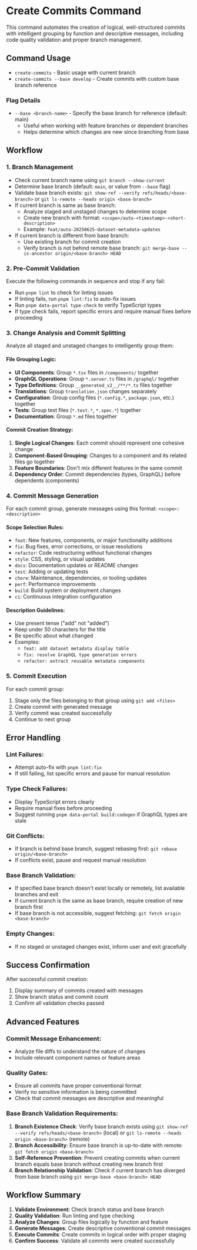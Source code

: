 # Create Commits Command

This command automates the creation of logical, well-structured commits with intelligent grouping by function and descriptive messages, including code quality validation and proper branch management.

## Command Usage

- `create-commits` - Basic usage with current branch
- `create-commits --base develop` - Create commits with custom base branch reference

### Flag Details

- `--base <branch-name>` - Specify the base branch for reference (default: main)
  - Useful when working with feature branches or dependent branches
  - Helps determine which changes are new since branching from base

## Workflow

### 1. Branch Management

- Check current branch name using `git branch --show-current`
- Determine base branch (default: `main`, or value from `--base` flag)
- Validate base branch exists: `git show-ref --verify refs/heads/<base-branch>` or `git ls-remote --heads origin <base-branch>`
- If current branch is same as base branch:
  - Analyze staged and unstaged changes to determine scope
  - Create new branch with format: `<scope>/auto-<timestamp>-<short-description>`
  - Example: `feat/auto-20250625-dataset-metadata-updates`
- If current branch is different from base branch:
  - Use existing branch for commit creation
  - Verify branch is not behind remote base branch: `git merge-base --is-ancestor origin/<base-branch> HEAD`

### 2. Pre-Commit Validation

Execute the following commands in sequence and stop if any fail:

- Run `pnpm lint` to check for linting issues
- If linting fails, run `pnpm lint:fix` to auto-fix issues
- Run `pnpm data-portal type-check` to verify TypeScript types
- If type check fails, report specific errors and require manual fixes before proceeding

### 3. Change Analysis and Commit Splitting

Analyze all staged and unstaged changes to intelligently group them:

#### File Grouping Logic:

- **UI Components**: Group `*.tsx` files in `/components/` together
- **GraphQL Operations**: Group `*.server.ts` files in `/graphql/` together
- **Type Definitions**: Group `__generated_v2__/**/*.ts` files together
- **Translations**: Group `translation.json` changes separately
- **Configuration**: Group config files (`*.config.*`, `package.json`, etc.) together
- **Tests**: Group test files (`*.test.*`, `*.spec.*`) together
- **Documentation**: Group `*.md` files together

#### Commit Creation Strategy:

1. **Single Logical Changes**: Each commit should represent one cohesive change
2. **Component-Based Grouping**: Changes to a component and its related files go together
3. **Feature Boundaries**: Don't mix different features in the same commit
4. **Dependency Order**: Commit dependencies (types, GraphQL) before dependents (components)

### 4. Commit Message Generation

For each commit group, generate messages using this format: `<scope>: <description>`

#### Scope Selection Rules:

- `feat`: New features, components, or major functionality additions
- `fix`: Bug fixes, error corrections, or issue resolutions
- `refactor`: Code restructuring without functional changes
- `style`: CSS, styling, or visual updates
- `docs`: Documentation updates or README changes
- `test`: Adding or updating tests
- `chore`: Maintenance, dependencies, or tooling updates
- `perf`: Performance improvements
- `build`: Build system or deployment changes
- `ci`: Continuous integration configuration

#### Description Guidelines:

- Use present tense ("add" not "added")
- Keep under 50 characters for the title
- Be specific about what changed
- Examples:
  - `feat: add dataset metadata display table`
  - `fix: resolve GraphQL type generation errors`
  - `refactor: extract reusable metadata components`

### 5. Commit Execution

For each commit group:

1. Stage only the files belonging to that group using `git add <files>`
2. Create commit with generated message
3. Verify commit was created successfully
4. Continue to next group

## Error Handling

### Lint Failures:

- Attempt auto-fix with `pnpm lint:fix`
- If still failing, list specific errors and pause for manual resolution

### Type Check Failures:

- Display TypeScript errors clearly
- Require manual fixes before proceeding
- Suggest running `pnpm data-portal build:codegen` if GraphQL types are stale

### Git Conflicts:

- If branch is behind base branch, suggest rebasing first: `git rebase origin/<base-branch>`
- If conflicts exist, pause and request manual resolution

### Base Branch Validation:

- If specified base branch doesn't exist locally or remotely, list available branches and exit
- If current branch is the same as base branch, require creation of new branch first
- If base branch is not accessible, suggest fetching: `git fetch origin <base-branch>`

### Empty Changes:

- If no staged or unstaged changes exist, inform user and exit gracefully

## Success Confirmation

After successful commit creation:

1. Display summary of commits created with messages
2. Show branch status and commit count
3. Confirm all validation checks passed

## Advanced Features

### Commit Message Enhancement:

- Analyze file diffs to understand the nature of changes
- Include relevant component names or feature areas

### Quality Gates:

- Ensure all commits have proper conventional format
- Verify no sensitive information is being committed
- Check that commit messages are descriptive and meaningful

### Base Branch Validation Requirements:

1. **Branch Existence Check**: Verify base branch exists using `git show-ref --verify refs/heads/<base-branch>` (local) or `git ls-remote --heads origin <base-branch>` (remote)
2. **Branch Accessibility**: Ensure base branch is up-to-date with remote: `git fetch origin <base-branch>`
3. **Self-Reference Prevention**: Prevent creating commits when current branch equals base branch without creating new branch first
4. **Branch Relationship Validation**: Check if current branch has diverged from base branch using `git merge-base <base-branch> HEAD`

## Workflow Summary

1. **Validate Environment**: Check branch status and base branch
2. **Quality Validation**: Run linting and type checking
3. **Analyze Changes**: Group files logically by function and feature
4. **Generate Messages**: Create descriptive conventional commit messages
5. **Execute Commits**: Create commits in logical order with proper staging
6. **Confirm Success**: Validate all commits were created successfully
